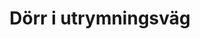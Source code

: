---
title: 'Dörr i utrymningsväg'
symbol_image: 'symbols/kr/41.svg'
weight: 41
card: true
card_color: 'bg-symbol-green'
---